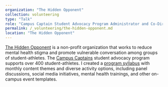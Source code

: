 ```yaml
---
organization: "The Hidden Opponent"
collection: volunteering
type: "Talk"
role: "Campus Captain Student Advocacy Program Administrator and Co-Director"
permalink: /_volunteering/the-hidden-opponent.md
location: "The Hidden Opponent"
---
```


[The Hidden Opponent](https://www.thehiddenopponent.org/) is a non-profit organization that works to reduce mental health stigma and promote vulnerable conversation among groups of student-athletes. The [Campus Captains](https://www.thehiddenopponent.org/campus-captains) student advocacy program supports over 400 student-athletes. I created a [program syllabus](https://docs.google.com/document/d/1l4MGgCNVGvRksPUT2owO1bVfEXE_ARYjzxs3MEsB7CY/edit?usp=sharing) with monthly content themes and diverse activity options, including panel discussions, social media initiatives, mental health trainings, and other on-campus event templates. 
